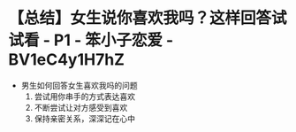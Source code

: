 # 【总结】女生说你喜欢我吗？这样回答试试看 - P1 - 笨小子恋爱 - BV1eC4y1H7hZ

-   男生如何回答女生喜欢我吗的问题
    1.  尝试用你串手的方式表达喜欢
    2.  不断尝试让对方感受到喜欢
    3.  保持亲密关系，深深记在心中